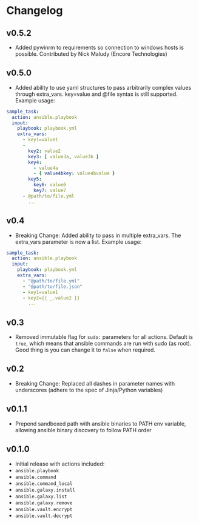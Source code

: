 # Changelog

## v0.5.2

* Added pywinrm to requirements so connection to windows hosts is possible.
  Contributed by Nick Maludy (Encore Technologies)

## v0.5.0

* Added ability to use yaml structures to pass arbitrarily complex values through extra_vars. key=value and @file syntax is still supported. Example usage:
```yaml
sample_task:
  action: ansible.playbook
  input:
    playbook: playbook.yml
    extra_vars:
      - key1=value1
      -
        key2: value2
        key3: [ value3a, value3b ]
        key4:
          - value4a
          - { value4bkey: value4bvalue }
        key5:
          key6: value6
          key7: value7
      - @path/to/file.yml
        ...
```

## v0.4

* Breaking Change: Added ability to pass in multiple extra_vars. The extra_vars parameter is now a list. Example usage:
```yaml
sample_task:
  action: ansible.playbook
  input:
    playbook: playbook.yml
    extra_vars: 
      - "@path/to/file.yml"
      - "@path/to/file.json"
      - key1=value1
      - key2={{ _.value2 }}
        ...
```

## v0.3

* Removed immutable flag for `sudo:` parameters for all actions. Default is `true`, which means that ansible commands are run with sudo (as root). Good thing is you can change it to `false` when required.

## v0.2

* Breaking Change: Replaced all dashes in parameter names with underscores (adhere to the spec of Jinja/Python variables)

## v0.1.1

* Prepend sandboxed path with ansible binaries to PATH env variable, allowing ansible binary discovery to follow PATH order

## v0.1.0

* Initial release with actions included:
 * `ansible.playbook`
 * `ansible.command`
 * `ansible.command_local`
 * `ansible.galaxy.install`
 * `ansible.galaxy.list`
 * `ansible.galaxy.remove`
 * `ansible.vault.encrypt`
 * `ansible.vault.decrypt`
